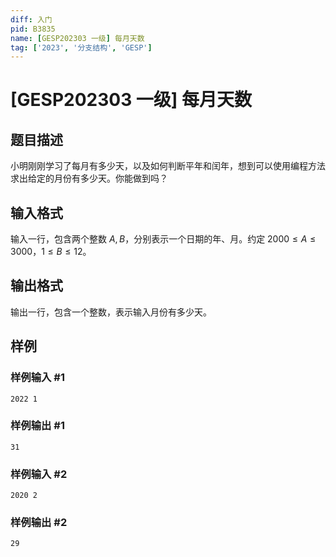 ```yaml
---
diff: 入门
pid: B3835
name: [GESP202303 一级] 每月天数
tag: ['2023', '分支结构', 'GESP']
---
```

# [GESP202303 一级] 每月天数
## 题目描述

小明刚刚学习了每月有多少天，以及如何判断平年和闰年，想到可以使用编程方法求出给定的月份有多少天。你能做到吗？
## 输入格式

输入一行，包含两个整数 $A, B$，分别表示一个日期的年、月。约定 $2000 \leq A \leq 3000$，$1 \leq B \leq 12$。
## 输出格式

输出一行，包含一个整数，表示输入月份有多少天。
## 样例

### 样例输入 #1
```
2022 1
```
### 样例输出 #1
```
31
```
### 样例输入 #2
```
2020 2
```
### 样例输出 #2
```
29
```
